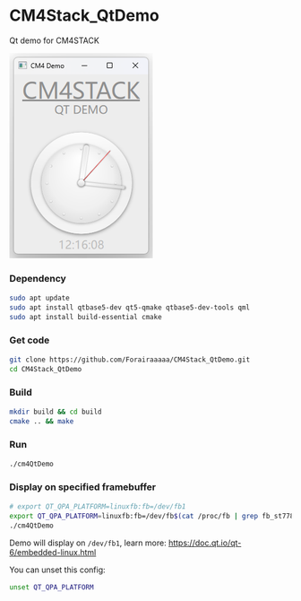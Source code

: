 # CM4Stack_QtDemo
Qt demo for CM4STACK

![](https://github.com/m5stack/m5stack-linux-dtoverlays/blob/main/examples/QT/SimpleClock/pic.png?raw=true)

### Dependency

```bash
sudo apt update
sudo apt install qtbase5-dev qt5-qmake qtbase5-dev-tools qml
sudo apt install build-essential cmake 
```

### Get code

```bash
git clone https://github.com/Forairaaaaa/CM4Stack_QtDemo.git
cd CM4Stack_QtDemo
```

### Build

```bash
mkdir build && cd build
cmake .. && make
```

### Run

```bash
./cm4QtDemo
```

### Display on specified framebuffer

```bash
# export QT_QPA_PLATFORM=linuxfb:fb=/dev/fb1
export QT_QPA_PLATFORM=linuxfb:fb=/dev/fb$(cat /proc/fb | grep fb_st7789v | awk '{print $1}')
./cm4QtDemo
```

Demo will display on `/dev/fb1`, learn more:  https://doc.qt.io/qt-6/embedded-linux.html

You can unset this config:

```bash
unset QT_QPA_PLATFORM
```

